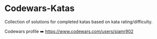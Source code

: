 # Codewars-Katas
Collection of solutions for completed katas based on kata rating/difficulty.

Codewars profile ➡️ https://www.codewars.com/users/siamr902

